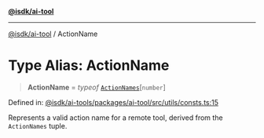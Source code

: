[**@isdk/ai-tool**](../README.md)

***

[@isdk/ai-tool](../globals.md) / ActionName

# Type Alias: ActionName

> **ActionName** = *typeof* [`ActionNames`](../variables/ActionNames.md)\[`number`\]

Defined in: [@isdk/ai-tools/packages/ai-tool/src/utils/consts.ts:15](https://github.com/isdk/ai-tool.js/blob/e883e341c67e937e7d3a3e95e8bc56844896f5a3/src/utils/consts.ts#L15)

Represents a valid action name for a remote tool, derived from the `ActionNames` tuple.

